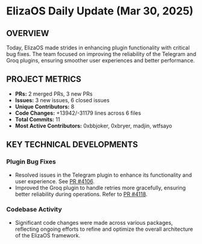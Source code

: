 # ElizaOS Daily Update (Mar 30, 2025)

## OVERVIEW

Today, ElizaOS made strides in enhancing plugin functionality with critical bug fixes. The team focused on improving the reliability of the Telegram and Groq plugins, ensuring smoother user experiences and better performance.

## PROJECT METRICS

- **PRs:** 2 merged PRs, 3 new PRs
- **Issues:** 3 new issues, 6 closed issues
- **Unique Contributors:** 8
- **Code Changes:** +13942/-31179 lines across 6 files
- **Total Commits:** 11
- **Most Active Contributors:** 0xbbjoker, 0xbryer, madjin, wtfsayo

## KEY TECHNICAL DEVELOPMENTS

### Plugin Bug Fixes

- Resolved issues in the Telegram plugin to enhance its functionality and user experience. See [PR #4106](https://github.com/elizaos/eliza/pull/4106).
- Improved the Groq plugin to handle retries more gracefully, ensuring better reliability during operations. Refer to [PR #4118](https://github.com/elizaos/eliza/pull/4118).

### Codebase Activity

- Significant code changes were made across various packages, reflecting ongoing efforts to refine and optimize the overall architecture of the ElizaOS framework.
